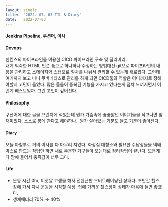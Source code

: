 ```yaml
---
layout:	single
title:	"2022. 07. 03 TIL & Diary"
date:	2022-07-03
---
```


  #### Jenkins Pipeline, 쿠션어, 이사

#### Devops

젠킨스의 파이프라인을 이용한 CICD 파이프라인 구축 및 딜리버리.   
 내게 익숙한 HTML 인풋 폼으로 하나하나 수정하는 방법대신 git으로 파이프라인의 내용을 관리하고 스테이지와 스탭으로 절차를 나눠서 관리할 수 있는게 새로웠다. 그런데 여기까지 보고 나니 쿠버네티스로 관리를 하게 되면 CICD툴의 역할은 어디까지로 정해야할지 고민이 들었다. 많은 툴들이 중복된 기능을 가지고 있다는게 점차 느껴지면서 어떤게 베스트일까. 그런 고민이 깊어진다.

#### Philosophy

쿠션어에 대한 글을 브런치에 적었는데 뭔가 가슴속에 끙끙앓던 이야기들을 적고나면 참 재미있다. 스스로 뽕에 찬다고 해야하나.. 뭔가 살아있는 기분도 들고 기분이 좋아진다.

#### Diary

오늘 아침부로 거의 이사를 다 마무리 지었다. 화장실 대청소와 필요한 수납장들을 택배 박스로 만드는 작업만 하면 새로 주문한 가구들이 오는대로 정리작업이 끝난다. 모든게 다 맘에 들어서 충족감이 너무 크다.

#### Life

* 운동 시간 0hr, 이삿날 고생을 해서 전완근만 오버트레이닝된 상태다. 조만간 헬스장에 가서 다시 운동을 시작할 예정. 집에 가까운 헬스장이 상태가 마음에 들면 좋겠다.
* 생체배터리 70% → 40%
  